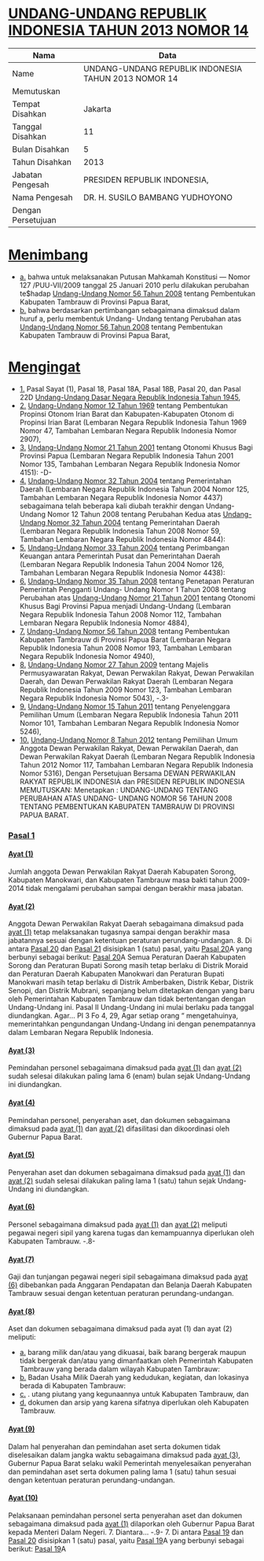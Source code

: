 # [UNDANG-UNDANG REPUBLIK INDONESIA TAHUN 2013 NOMOR 14](http://example.org/legal/document/uu/2013/14)

| Nama | Data |
| ------ | ----- |
|Name|UNDANG-UNDANG REPUBLIK INDONESIA TAHUN 2013 NOMOR 14|
|Memutuskan||
|Tempat Disahkan|Jakarta|
|Tanggal Disahkan|11|
|Bulan Disahkan|5|
|Tahun Disahkan|2013|
|Jabatan Pengesah|PRESIDEN REPUBLIK INDONESIA,|
|Nama Pengesah|DR. H. SUSILO BAMBANG YUDHOYONO|
|Dengan Persetujuan||
# [Menimbang](http://example.org/legal/document/uu/2013/14/menimbang)

* [a.](http://example.org/legal/document/uu/2013/14/menimbang/point/a) bahwa untuk melaksanakan Putusan Mahkamah Konstitusi — Nomor 127 /PUU-VII/2009 tanggal 25 Januari 2010 perlu dilakukan perubahan te$hadap [Undang-Undang Nomor 56 Tahun 2008](http://example.org/legal/document/uu/2008/56) tentang Pembentukan Kabupaten Tambrauw di Provinsi Papua Barat,
* [b.](http://example.org/legal/document/uu/2013/14/menimbang/point/b) bahwa berdasarkan pertimbangan sebagaimana dimaksud dalam huruf a, perlu membentuk Undang- Undang tentang Perubahan atas [Undang-Undang Nomor 56 Tahun 2008](http://example.org/legal/document/uu/2008/56) tentang Pembentukan Kabupaten Tambrauw di Provinsi Papua Barat,
# [Mengingat](http://example.org/legal/document/uu/2013/14/mengingat)

* [1.](http://example.org/legal/document/uu/2013/14/mengingat/point/0001) Pasal Sayat (1), Pasal 18, Pasal 18A, Pasal 18B, Pasal 20, dan Pasal 22D [Undang-Undang Dasar Negara Republik Indonesia Tahun 1945](http://example.org/legal/document/uu),
* [2.](http://example.org/legal/document/uu/2013/14/mengingat/point/0002) [Undang-Undang Nomor 12 Tahun 1969](http://example.org/legal/document/uu/1969/12) tentang Pembentukan Propinsi Otonom Irian Barat dan Kabupaten-Kabupaten Otonom di Propinsi Irian Barat (Lembaran Negara Republik Indonesia Tahun 1969 Nomor 47, Tambahan Lembaran Negara Republik Indonesia Nomor 2907),
* [3.](http://example.org/legal/document/uu/2013/14/mengingat/point/0003) [Undang-Undang Nomor 21 Tahun 2001](http://example.org/legal/document/uu/2001/21) tentang Otonomi Khusus Bagi Provinsi Papua (Lembaran Negara Republik Indonesia Tahun 2001 Nomor 135, Tambahan Lembaran Negara Republik Indonesia Nomor 4151): -D-
* [4.](http://example.org/legal/document/uu/2013/14/mengingat/point/0004) [Undang-Undang Nomor 32 Tahun 2004](http://example.org/legal/document/uu/2004/32) tentang Pemerintahan Daerah (Lembaran Negara Republik Indonesia Tahun 2004 Nomor 125, Tambahan Lembaran Negara Republik Indonesia Nomor 4437) sebagaimana telah beberapa kali diubah terakhir dengan Undang- Undang Nomor 12 Tahun 2008 tentang Perubahan Kedua atas [Undang-Undang Nomor 32 Tahun 2004](http://example.org/legal/document/uu/2004/32) tentang Pemerintahan Daerah (Lembaran Negara Republik Indonesia Tahun 2008 Nomor 59, Tambahan Lembaran Negara Republik Indonesia Nomor 4844):
* [5.](http://example.org/legal/document/uu/2013/14/mengingat/point/0005) [Undang-Undang Nomor 33 Tahun 2004](http://example.org/legal/document/uu/2004/33) tentang Perimbangan Keuangan antara Pemerintah Pusat dan Pemerintahan Daerah (Lembaran Negara Republik Indonesia Tahun 2004 Nomor 126, Tambahan Lembaran Negara Republik Indonesia Nomor 4438):
* [6.](http://example.org/legal/document/uu/2013/14/mengingat/point/0006) [Undang-Undang Nomor 35 Tahun 2008](http://example.org/legal/document/uu/2008/35) tentang Penetapan Peraturan Pemerintah Pengganti Undang- Undang Nomor 1 Tahun 2008 tentang Perubahan atas [Undang-Undang Nomor 21 Tahun 2001](http://example.org/legal/document/uu/2001/21) tentang Otonomi Khusus Bagi Provinsi Papua menjadi Undang-Undang (Lembaran Negara Republik Indonesia Tahun 2008 Nomor 112, Tambahan Lembaran Negara Republik Indonesia Nomor 4884),
* [7.](http://example.org/legal/document/uu/2013/14/mengingat/point/0007) [Undang-Undang Nomor 56 Tahun 2008](http://example.org/legal/document/uu/2008/56) tentang Pembentukan Kabupaten Tambrauw di Provinsi Papua Barat (Lembaran Negara Republik Indonesia Tahun 2008 Nomor 193, Tambahan Lembaran Negara Republik Indonesia Nomor 4940),
* [8.](http://example.org/legal/document/uu/2013/14/mengingat/point/0008) [Undang-Undang Nomor 27 Tahun 2009](http://example.org/legal/document/uu/2009/27) tentang Majelis Permusyawaratan Rakyat, Dewan Perwakilan Rakyat, Dewan Perwakilan Daerah, dan Dewan Perwakilan Rakyat Daerah (Lembaran Negara Republik Indonesia Tahun 2009 Nomor 123, Tambahan Lembaran Negara Republik Indonesia Nomor 5043), -.3-
* [9.](http://example.org/legal/document/uu/2013/14/mengingat/point/0009) [Undang-Undang Nomor 15 Tahun 2011](http://example.org/legal/document/uu/2011/15) tentang Penyelenggara Pemilihan Umum (Lembaran Negara Republik Indonesia Tahun 2011 Nomor 101, Tambahan Lembaran Negara Republik Indonesia Nomor 5246),
* [10.](http://example.org/legal/document/uu/2013/14/mengingat/point/0010) [Undang-Undang Nomor 8 Tahun 2012](http://example.org/legal/document/uu/2012/8) tentang Pemilihan Umum Anggota Dewan Perwakilan Rakyat, Dewan Perwakilan Daerah, dan Dewan Perwakilan Rakyat Daerah (Lembaran Negara Republik Indonesia Tahun 2012 Nomor 117, Tambahan Lembaran Negara Republik Indonesia Nomor 5316), Dengan Persetujuan Bersama DEWAN PERWAKILAN RAKYAT REPUBLIK INDONESIA dan PRESIDEN REPUBLIK INDONESIA MEMUTUSKAN: Menetapkan : UNDANG-UNDANG TENTANG PERUBAHAN ATAS UNDANG- UNDANG NOMOR 56 TAHUN 2008 TENTANG PEMBENTUKAN KABUPATEN TAMBRAUW DI PROVINSI PAPUA BARAT.

### [Pasal 1](http://example.org/legal/document/uu/2013/14/pasal/0001)

#### [Ayat (1)](http://example.org/legal/document/uu/2013/14/pasal/0001/version/20130511/ayat/0001)
Jumlah anggota Dewan Perwakilan Rakyat Daerah Kabupaten Sorong, Kabupaten Manokwari, dan Kabupaten Tambrauw masa bakti tahun 2009-2014 tidak mengalami perubahan sampai dengan berakhir masa jabatan.

#### [Ayat (2)](http://example.org/legal/document/uu/2013/14/pasal/0001/version/20130511/ayat/0002)
Anggota Dewan Perwakilan Rakyat Daerah sebagaimana dimaksud pada [ayat (1)](http://example.org/legal/document/uu/2013/14/pasal/0001/version/20130511/ayat/0001) tetap melaksanakan tugasnya sampai dengan berakhir masa jabatannya sesuai dengan ketentuan peraturan perundang-undangan. 8. Di antara [Pasal 20](http://example.org/legal/document/uu/2013/14/pasal/0020) dan [Pasal 21](http://example.org/legal/document/uu/2013/14/pasal/0021) disisipkan 1 (satu) pasal, yaitu [Pasal 20](http://example.org/legal/document/uu/2013/14/pasal/0020)A yang berbunyi sebagai berikut: [Pasal 20](http://example.org/legal/document/uu/2013/14/pasal/0020)A Semua Peraturan Daerah Kabupaten Sorong dan Peraturan Bupati Sorong masih tetap berlaku di Distrik Moraid dan Peraturan Daerah Kabupaten Manokwari dan Peraturan Bupati Manokwari masih tetap berlaku di Distrik Amberbaken, Distrik Kebar, Distrik Senopi, dan Distrik Mubrani, sepanjang belum ditetapkan dengan yang baru oleh Pemerintahan Kabupaten Tambrauw dan tidak bertentangan dengan Undang-Undang ini. Pasal II Undang-Undang ini mulai berlaku pada tanggal diundangkan. Agar... PI 3 Fo 4, 29, Agar setiap orang “ mengetahuinya, memerintahkan pengundangan Undang-Undang ini dengan penempatannya dalam Lembaran Negara Republik Indonesia.

#### [Ayat (3)](http://example.org/legal/document/uu/2013/14/pasal/0001/version/20130511/ayat/0003)
Pemindahan personel sebagaimana dimaksud pada [ayat (1)](http://example.org/legal/document/uu/2013/14/pasal/0001/version/20130511/ayat/0001) dan [ayat (2)](http://example.org/legal/document/uu/2013/14/pasal/0001/version/20130511/ayat/0002) sudah selesai dilakukan paling lama 6 (enam) bulan sejak Undang-Undang ini diundangkan.

#### [Ayat (4)](http://example.org/legal/document/uu/2013/14/pasal/0001/version/20130511/ayat/0004)
Pemindahan personel, penyerahan aset, dan dokumen sebagaimana dimaksud pada [ayat (1)](http://example.org/legal/document/uu/2013/14/pasal/0001/version/20130511/ayat/0001) dan [ayat (2)](http://example.org/legal/document/uu/2013/14/pasal/0001/version/20130511/ayat/0002) difasilitasi dan dikoordinasi oleh Gubernur Papua Barat.

#### [Ayat (5)](http://example.org/legal/document/uu/2013/14/pasal/0001/version/20130511/ayat/0005)
Penyerahan aset dan dokumen sebagaimana dimaksud pada [ayat (1)](http://example.org/legal/document/uu/2013/14/pasal/0001/version/20130511/ayat/0001) dan [ayat (2)](http://example.org/legal/document/uu/2013/14/pasal/0001/version/20130511/ayat/0002) sudah selesai dilakukan paling lama 1 (satu) tahun sejak Undang- Undang ini diundangkan.

#### [Ayat (6)](http://example.org/legal/document/uu/2013/14/pasal/0001/version/20130511/ayat/0006)
Personel sebagaimana dimaksud pada [ayat (1)](http://example.org/legal/document/uu/2013/14/pasal/0001/version/20130511/ayat/0001) dan [ayat (2)](http://example.org/legal/document/uu/2013/14/pasal/0001/version/20130511/ayat/0002) meliputi pegawai negeri sipil yang karena tugas dan kemampuannya diperlukan oleh Kabupaten Tambrauw. -.8-

#### [Ayat (7)](http://example.org/legal/document/uu/2013/14/pasal/0001/version/20130511/ayat/0007)
Gaji dan tunjangan pegawai negeri sipil sebagaimana dimaksud pada [ayat (6)](http://example.org/legal/document/uu/2013/14/pasal/0001/version/20130511/ayat/0006) dibebankan pada Anggaran Pendapatan dan Belanja Daerah Kabupaten Tambrauw sesuai dengan ketentuan peraturan perundang-undangan.

#### [Ayat (8)](http://example.org/legal/document/uu/2013/14/pasal/0001/version/20130511/ayat/0008)
Aset dan dokumen sebagaimana dimaksud pada ayat (1) dan ayat (2) meliputi:
* [a.](http://example.org/legal/document/uu/2013/14/pasal/0001/version/20130511/ayat/0008/point/a) barang milik dan/atau yang dikuasai, baik barang bergerak maupun tidak bergerak dan/atau yang dimanfaatkan oleh Pemerintah Kabupaten Tambrauw yang berada dalam wilayah Kabupaten Tambrauw:
* [b.](http://example.org/legal/document/uu/2013/14/pasal/0001/version/20130511/ayat/0008/point/b) Badan Usaha Milik Daerah yang kedudukan, kegiatan, dan lokasinya berada di Kabupaten Tambrauw:
* [c.](http://example.org/legal/document/uu/2013/14/pasal/0001/version/20130511/ayat/0008/point/c) . utang piutang yang kegunaannya untuk Kabupaten Tambrauw, dan
* [d.](http://example.org/legal/document/uu/2013/14/pasal/0001/version/20130511/ayat/0008/point/d) dokumen dan arsip yang karena sifatnya diperlukan oleh Kabupaten Tambrauw.

#### [Ayat (9)](http://example.org/legal/document/uu/2013/14/pasal/0001/version/20130511/ayat/0009)
Dalam hal penyerahan dan pemindahan aset serta dokumen tidak diselesaikan dalam jangka waktu sebagaimana dimaksud pada [ayat (3)](http://example.org/legal/document/uu/2013/14/pasal/0001/version/20130511/ayat/0003), Gubernur Papua Barat selaku wakil Pemerintah menyelesaikan penyerahan dan pemindahan aset serta dokumen paling lama 1 (satu) tahun sesuai dengan ketentuan peraturan perundang-undangan.

#### [Ayat (10)](http://example.org/legal/document/uu/2013/14/pasal/0001/version/20130511/ayat/0010)
Pelaksanaan pemindahan personel serta penyerahan aset dan dokumen sebagaimana dimaksud pada [ayat (1)](http://example.org/legal/document/uu/2013/14/pasal/0001/version/20130511/ayat/0001) dilaporkan oleh Gubernur Papua Barat kepada Menteri Dalam Negeri. 7. Diantara... -.9- 7. Di antara [Pasal 19](http://example.org/legal/document/uu/2013/14/pasal/0019) dan [Pasal 20](http://example.org/legal/document/uu/2013/14/pasal/0020) disisipkan 1 (satu) pasal, yaitu [Pasal 19](http://example.org/legal/document/uu/2013/14/pasal/0019)A yang berbunyi sebagai berikut: [Pasal 19](http://example.org/legal/document/uu/2013/14/pasal/0019)A
